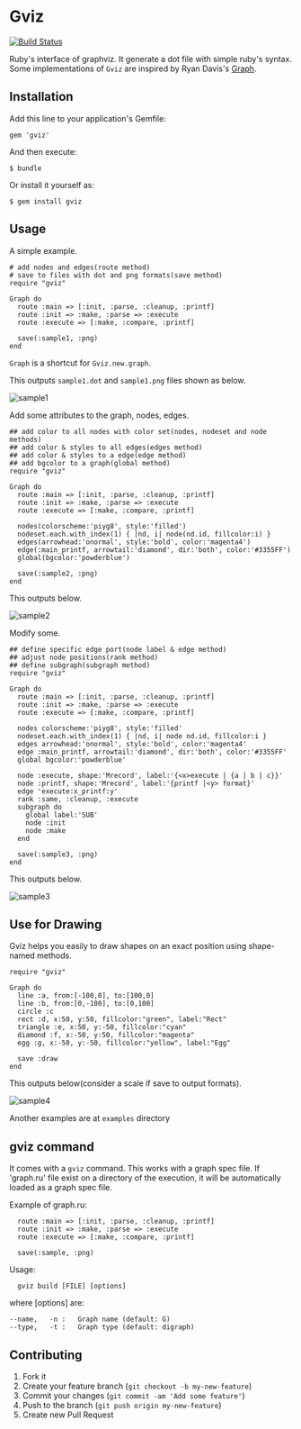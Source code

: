 # Gviz

[![Build Status](https://travis-ci.org/melborne/Gviz.png?branch=master)](https://travis-ci.org/melborne/Gviz)

Ruby's interface of graphviz. It generate a dot file with simple ruby's syntax. Some implementations of `Gviz` are inspired by Ryan Davis's [Graph](https://github.com/seattlerb/graph 'seattlerb/graph').

## Installation

Add this line to your application's Gemfile:

    gem 'gviz'

And then execute:

    $ bundle

Or install it yourself as:

    $ gem install gviz

## Usage

A simple example.

    # add nodes and edges(route method)
    # save to files with dot and png formats(save method)
    require "gviz"
    
    Graph do
      route :main => [:init, :parse, :cleanup, :printf]
      route :init => :make, :parse => :execute
      route :execute => [:make, :compare, :printf]

      save(:sample1, :png)
    end
    
`Graph` is a shortcut for `Gviz.new.graph`.

This outputs `sample1.dot` and `sample1.png` files shown as below.

![sample1](http://github.com/melborne/Gviz/raw/master/examples/sample1.png)



Add some attributes to the graph, nodes, edges.

    ## add color to all nodes with color set(nodes, nodeset and node methods)
    ## add color & styles to all edges(edges method)
    ## add color & styles to a edge(edge method)
    ## add bgcolor to a graph(global method)
    require "gviz"
    
    Graph do
      route :main => [:init, :parse, :cleanup, :printf]
      route :init => :make, :parse => :execute
      route :execute => [:make, :compare, :printf]
    
      nodes(colorscheme:'piyg8', style:'filled')
      nodeset.each.with_index(1) { |nd, i| node(nd.id, fillcolor:i) }
      edges(arrowhead:'onormal', style:'bold', color:'magenta4')
      edge(:main_printf, arrowtail:'diamond', dir:'both', color:'#3355FF')
      global(bgcolor:'powderblue')

      save(:sample2, :png)
    end

This outputs below.

![sample2](http://github.com/melborne/Gviz/raw/master/examples/sample2.png)


Modify some.

    ## define specific edge port(node label & edge method)
    ## adjust node positions(rank method)
    ## define subgraph(subgraph method) 
    require "gviz"
    
    Graph do
      route :main => [:init, :parse, :cleanup, :printf]
      route :init => :make, :parse => :execute
      route :execute => [:make, :compare, :printf]
    
      nodes colorscheme:'piyg8', style:'filled'
      nodeset.each.with_index(1) { |nd, i| node nd.id, fillcolor:i }
      edges arrowhead:'onormal', style:'bold', color:'magenta4'
      edge :main_printf, arrowtail:'diamond', dir:'both', color:'#3355FF'
      global bgcolor:'powderblue'
    
      node :execute, shape:'Mrecord', label:'{<x>execute | {a | b | c}}'
      node :printf, shape:'Mrecord', label:'{printf |<y> format}'
      edge 'execute:x_printf:y'
      rank :same, :cleanup, :execute
      subgraph do
        global label:'SUB'
        node :init
        node :make
      end

      save(:sample3, :png)
    end

This outputs below.

![sample3](http://github.com/melborne/Gviz/raw/master/examples/sample3.png)

## Use for Drawing

Gviz helps you easily to draw shapes on an exact position using shape-named methods.

    require "gviz"

    Graph do
      line :a, from:[-100,0], to:[100,0]
      line :b, from:[0,-100], to:[0,100]
      circle :c
      rect :d, x:50, y:50, fillcolor:"green", label:"Rect"
      triangle :e, x:50, y:-50, fillcolor:"cyan"
      diamond :f, x:-50, y:50, fillcolor:"magenta"
      egg :g, x:-50, y:-50, fillcolor:"yellow", label:"Egg"

      save :draw
    end

This outputs below(consider a scale if save to output formats).

![sample4](http://github.com/melborne/Gviz/raw/master/examples/sample4.png)

Another examples are at `examples` directory

## gviz command
It comes with a `gviz` command. This works with a graph spec file. If 'graph.ru' file exist on a directory of the execution, it will be automatically loaded as a graph spec file.

Example of graph.ru:

      route :main => [:init, :parse, :cleanup, :printf]
      route :init => :make, :parse => :execute
      route :execute => [:make, :compare, :printf]

      save(:sample, :png)

Usage:

      gviz build [FILE] [options]

where [options] are:

    --name,   -n :   Graph name (default: G)
    --type,   -t :   Graph type (default: digraph)

## Contributing

1. Fork it
2. Create your feature branch (`git checkout -b my-new-feature`)
3. Commit your changes (`git commit -am 'Add some feature'`)
4. Push to the branch (`git push origin my-new-feature`)
5. Create new Pull Request
